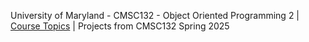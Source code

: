 University of Maryland - CMSC132 - Object Oriented Programming 2 
| 
[Course Topics]([https://www.cs.umd.edu/class/spring2025/cmsc132-010X-020X/]) 
|
Projects from CMSC132 Spring 2025 
